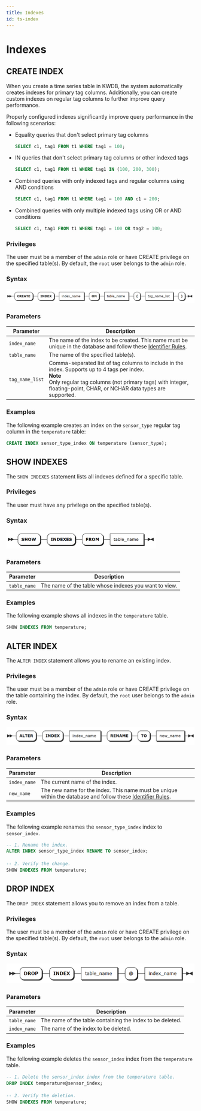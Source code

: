 ```yaml
---
title: Indexes
id: ts-index
---
```


# Indexes

## CREATE INDEX

When you create a time series table in KWDB, the system automatically creates indexes for primary tag columns. Additionally, you can create custom indexes on regular tag columns to further improve query performance.

Properly configured indexes significantly improve query performance in the following scenarios:

- Equality queries that don't select primary tag columns

  ```sql
  SELECT c1, tag1 FROM t1 WHERE tag1 = 100;
  ```
  
- IN queries that don't select primary tag columns or other indexed tags

  ```sql
  SELECT c1, tag1 FROM t1 WHERE tag1 IN (100, 200, 300);
  ```
  
- Combined queries with only indexed tags and regular columns using AND conditions

  ```sql
  SELECT c1, tag1 FROM t1 WHERE tag1 = 100 AND c1 = 200;
  ```
  
- Combined queries with only multiple indexed tags using OR or AND conditions

  ```sql
  SELECT c1, tag1 FROM t1 WHERE tag1 = 100 OR tag2 = 100;
  ```

### Privileges

The user must be a member of the `admin` role or have CREATE privilege on the specified table(s). By default, the `root` user belongs to the `admin` role.

### Syntax

![](../../../../static/sql-reference/create-index-tsdb.png)

### Parameters

| Parameter | Description |
| --- | --- |
| `index_name` | The name of the index to be created. This name must be unique in the database and follow these [Identifier Rules](../../../sql-reference/sql-identifiers.md). |
| `table_name` | The name of the specified table(s). |
| `tag_name_list` | Comma-separated list of tag columns to include in the index. Supports up to 4 tags per index. <br >**Note** <br > Only regular tag columns (not primary tags) with integer, floating-point, CHAR, or NCHAR data types are supported. |

### Examples

The following example creates an index on the `sensor_type` regular tag column in the `temperature` table:

```sql
CREATE INDEX sensor_type_index ON temperature (sensor_type);
```

## SHOW INDEXES

The `SHOW INDEXES` statement lists all indexes defined for a specific table.

### Privileges

The user must have any privilege on the specified table(s).

### Syntax

<img src="../../../../static/sql-reference/show-index-tsdb.png" style="zoom: 50%;" />

### Parameters

| Parameter | Description |
| --- | --- |
| `table_name` | The name of the table whose indexes you want to view. |

### Examples

The following example shows all indexes in the `temperature` table.

```sql
SHOW INDEXES FROM temperature;
```

## ALTER INDEX

The `ALTER INDEX` statement allows you to rename an existing index.

### Privileges

The user must be a member of the `admin` role or have CREATE privilege on the table containing the index. By default, the `root` user belongs to the `admin` role.

### Syntax

<img src="../../../../static/sql-reference/alter-index-tsdb.png" style="zoom: 50%;" />

### Parameters

| Parameter | Description |
| --- | --- |
| `index_name` | The current name of the index. |
| `new_name` | The new name for the index. This name must be unique within the database and follow these [Identifier Rules](../../sql-identifiers.md). |

### Examples

The following example renames the `sensor_type_index` index to `sensor_index`.

```sql
-- 1. Rename the index.
ALTER INDEX sensor_type_index RENAME TO sensor_index;

-- 2. Verify the change.
SHOW INDEXES FROM temperature;
```

## DROP INDEX

The `DROP INDEX` statement allows you to remove an index from a table.

### Privileges

The user must be a member of the `admin` role or have CREATE privilege on the specified table(s). By default, the `root` user belongs to the `admin` role.

### Syntax

<img src="../../../../static/sql-reference/ts-drop-index.png" style="zoom: 80%;" />


### Parameters

| Parameter | Description |
| --- | --- |
| `table_name` | The name of the table containing the index to be deleted. |
| `index_name` | The name of the index to be deleted. |

### Examples

The following example deletes the `sensor_index` index from the `temperature` table.

```sql
-- 1. Delete the sensor_index index from the temperature table.
DROP INDEX temperature@sensor_index;

-- 2. Verify the deletion.
SHOW INDEXES FROM temperature;
```